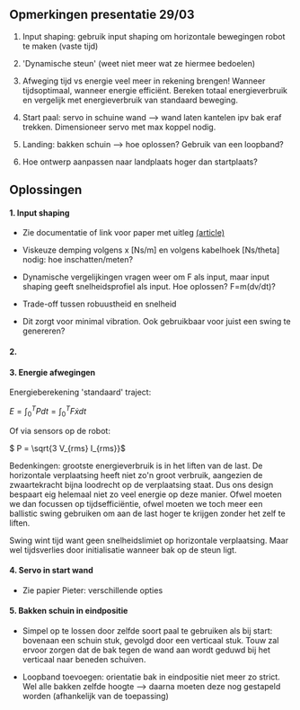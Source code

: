 ## Opmerkingen presentatie 29/03

1.  Input shaping: gebruik input shaping om horizontale bewegingen robot te maken (vaste tijd)

2. 'Dynamische steun' (weet niet meer wat ze hiermee bedoelen)

3. Afweging tijd vs energie veel meer in rekening brengen! Wanneer tijdsoptimaal, wanneer energie efficiënt. Bereken totaal energieverbruik en vergelijk met energieverbruik van standaard beweging.

4. Start paal: servo in schuine wand --> wand laten kantelen ipv bak eraf trekken. Dimensioneer servo met max koppel nodig.

5. Landing: bakken schuin --> hoe oplossen? Gebruik van een loopband? 

6. Hoe ontwerp aanpassen naar landplaats hoger dan startplaats?

## Oplossingen

#### 1. Input shaping
* Zie documentatie of link voor paper met uitleg [(article)](https://www.researchgate.net/publication/301619730_Input_shaping_Control_of_an_Overhead_Crane/link/58fc4cad4585152eded14367/download?_tp=eyJjb250ZXh0Ijp7ImZpcnN0UGFnZSI6InB1YmxpY2F0aW9uIiwicGFnZSI6InB1YmxpY2F0aW9uIn19) 
* Viskeuze demping volgens x [Ns/m] en volgens kabelhoek [Ns/theta] nodig: hoe inschatten/meten?
* Dynamische vergelijkingen vragen weer om F als input, maar input shaping geeft snelheidsprofiel als input. Hoe oplossen? F=m(dv/dt)?
* Trade-off tussen robuustheid en snelheid

* Dit zorgt voor minimal vibration. Ook gebruikbaar voor juist een swing te genereren?

#### 2.

#### 3. Energie afwegingen

Energieberekening 'standaard' traject:

$E = \int ^T _0 P dt = \int ^T _0 F \dot{x} dt$

Of via sensors op de robot:

$ P = \sqrt{3 V_{rms} I_{rms}}$

Bedenkingen: grootste energieverbruik is in het liften van de last. De horizontale verplaatsing heeft niet zo'n groot verbruik, aangezien de zwaartekracht bijna loodrecht op de verplaatsing staat. Dus ons design bespaart eig helemaal niet zo veel energie op deze manier. Ofwel moeten we dan focussen op tijdsefficiëntie, ofwel moeten we toch meer een ballistic swing gebruiken om aan de last hoger te krijgen zonder het zelf te liften.

Swing wint tijd want geen snelheidslimiet op horizontale verplaatsing. Maar wel tijdsverlies door initialisatie wanneer bak op de steun ligt.


#### 4. Servo in start wand
* Zie papier Pieter: verschillende opties

#### 5. Bakken schuin in eindpositie
* Simpel op te lossen door zelfde soort paal te gebruiken als bij start: bovenaan een schuin stuk, gevolgd door een verticaal stuk. Touw zal ervoor zorgen dat de bak tegen de wand aan wordt geduwd bij het verticaal naar beneden schuiven.

* Loopband toevoegen: orientatie bak in eindpositie niet meer zo strict. Wel alle bakken zelfde hoogte --> daarna moeten deze nog gestapeld worden (afhankelijk van de toepassing)

